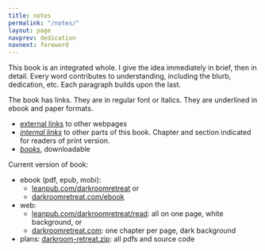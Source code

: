 ```yaml
---
title: notes
permalink: "/notes/"
layout: page
navprev: dedication
navnext: foreword
---
```


This book is an integrated whole. I give the idea immediately in brief, then in detail. Every word contributes to understanding, including the blurb, dedication, etc. Each paragraph builds upon the last.

The book has links. They are in regular font or italics. They are underlined in ebook and paper formats.

- <u>external links</u> to other webpages
- <u><em>internal links</em></u> to other parts of this book. Chapter and section indicated for readers of print version.
- <u><em>books</em></u>, downloadable 

Current version of book:

- ebook (pdf, epub, mobi):
    - [leanpub.com/darkroomretreat](http://leanpub.com/darkroomretreat) or
    - [darkroomretreat.com/ebook](/ebook)
- web:
    - [leanpub.com/darkroomretreat/read](http://leanpub.com/darkroomretreat/read): all on one page, white background, or
    - [darkroomretreat.com](http://darkroomretreat.com): one chapter per page, dark background
- plans: [darkroom-retreat.zip](/darkroom-retreat.zip/ ): all pdfs and source code

